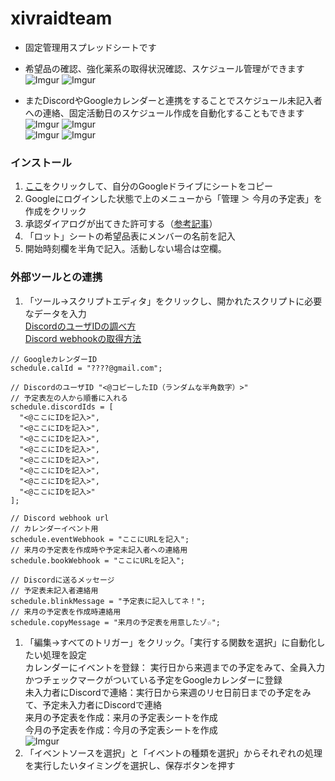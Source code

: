 # xivraidteam
- 固定管理用スプレッドシートです　　
- 希望品の確認、強化薬系の取得状況確認、スケジュール管理ができます  
![Imgur](https://i.imgur.com/9kIoD9E.png)
![Imgur](https://i.imgur.com/NwEkyTU.png)

- またDiscordやGoogleカレンダーと連携をすることでスケジュール未記入者への連絡、固定活動日のスケジュール作成を自動化することもできます  
![Imgur](https://i.imgur.com/9inwkvs.png) ![Imgur](https://i.imgur.com/frkUnmw.png)  
![Imgur](https://i.imgur.com/NWnksCE.png) ![Imgur](https://i.imgur.com/Fvyc0BU.jpg)

### インストール
1. [ここ](https://docs.google.com/spreadsheets/d/1Q5FFsnICgQLiwUqzaLrHTg1B_tGYZ04QsYjYEm9WPEQ/copy)をクリックして、自分のGoogleドライブにシートをコピー
1. Googleにログインした状態で上のメニューから「管理 ＞ 今月の予定表」を作成をクリック
1. 承認ダイアログが出てきた許可する（[参考記事](https://www.virment.com/step-allow-google-apps-script/)）
1. 「ロット」シートの希望品表にメンバーの名前を記入
1. 開始時刻欄を半角で記入。活動しない場合は空欄。

### 外部ツールとの連携
1. 「ツール→スクリプトエディタ」をクリックし、開かれたスクリプトに必要なデータを入力  
  [DiscordのユーザIDの調べ方](https://support.discordapp.com/hc/ja/articles/206346498-%E3%83%A6%E3%83%BC%E3%82%B6%E3%83%BC-%E3%82%B5%E3%83%BC%E3%83%90%E3%83%BC-%E3%83%A1%E3%83%83%E3%82%BB%E3%83%BC%E3%82%B8ID%E3%81%AF%E3%81%A9%E3%81%93%E3%81%A7%E8%A6%8B%E3%81%A4%E3%81%91%E3%82%89%E3%82%8C%E3%82%8B-)  
  [Discord webhookの取得方法](https://support.discordapp.com/hc/ja/articles/228383668-%E3%82%BF%E3%82%A4%E3%83%88%E3%83%AB-Webhooks%E3%81%B8%E3%81%AE%E5%BA%8F%E7%AB%A0)  
```
// GoogleカレンダーID
schedule.calId = "????@gmail.com";

// DiscordのユーザID "<@コピーしたID（ランダムな半角数字）>"
// 予定表左の人から順番に入れる
schedule.discordIds = [
  "<@ここにIDを記入>",
  "<@ここにIDを記入>",
  "<@ここにIDを記入>", 
  "<@ここにIDを記入>",
  "<@ここにIDを記入>",
  "<@ここにIDを記入>",
  "<@ここにIDを記入>",
  "<@ここにIDを記入>"
];

// Discord webhook url
// カレンダーイベント用
schedule.eventWebhook = "ここにURLを記入";
// 来月の予定表を作成時や予定未記入者への連絡用
schedule.bookWebhook = "ここにURLを記入";

// Discordに送るメッセージ
// 予定表未記入者連絡用
schedule.blinkMessage = "予定表に記入してネ！";
// 来月の予定表を作成時連絡用
schedule.copyMessage = "来月の予定表を用意したゾ☆";
```
1. 「編集→すべてのトリガー」をクリック。「実行する関数を選択」に自動化したい処理を設定  
  カレンダーにイベントを登録： 実行日から来週までの予定をみて、全員入力かつチェックマークがついている予定をGoogleカレンダーに登録  
  未入力者にDiscordで連絡：実行日から来週のリセ日前日までの予定をみて、予定未入力者にDiscordで連絡  
  来月の予定表を作成：来月の予定表シートを作成  
  今月の予定表を作成：今月の予定表シートを作成  
![Imgur](https://i.imgur.com/L5NuLb3.png)
1. 「イベントソースを選択」と「イベントの種類を選択」からそれぞれの処理を実行したいタイミングを選択し、保存ボタンを押す
